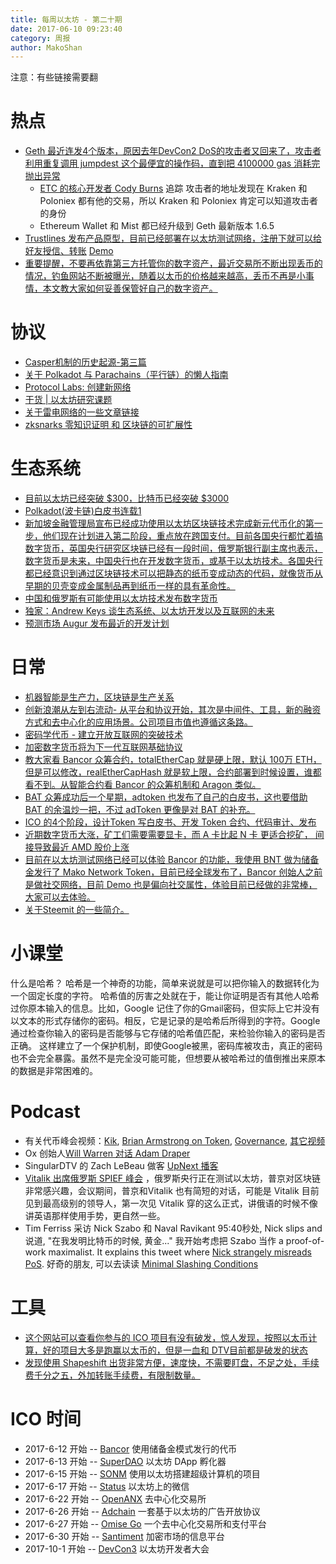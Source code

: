 ```yaml
---
title: 每周以太坊 - 第二十期
date: 2017-06-10 09:23:40
category: 周报
author: MakoShan
---
```


注意：有些链接需要翻

# 热点
- [Geth 最近连发4个版本，原因去年DevCon2 DoS的攻击者又回来了，攻击者利用重复调用 jumpdest 这个最便宜的操作码，直到把 4100000 gas 消耗完抛出异常](https://github.com/ethereum/go-ethereum/releases/tag/v1.6.5)
  - [ETC 的核心开发者 Cody Burns](https://www.reddit.com/r/ethereum/comments/6epy1q/your_attacker_and_how_to_stop_them/)  追踪 攻击者的地址发现在 Kraken 和 Poloniex 都有他的交易，所以 Kraken 和 Poloniex 肯定可以知道攻击者的身份
  - Ethereum Wallet 和 Mist 都已经升级到 Geth 最新版本 1.6.5
- [Trustlines 发布产品原型，目前已经部署在以太坊测试网络，注册下就可以给好友授信、转账](https://medium.com/@Trustlines_Net/trustlines-network-preview-releasing-sputnik-9d8c6f8fe5a1) [Demo](https://www.youtube.com/watch?v=CgufxZ4Srwk)
- [ 重要提醒，不要再依靠第三方托管你的数字资产，最近交易所不断出现丢币的情况，钓鱼网站不断被曝光，随着以太币的价格越来越高，丢币不再是小事情，本文教大家如何妥善保管好自己的数字资产。](https://www.reddit.com/r/ethereum/comments/6fr2lx/updated_its_time_to_get_real_stop_relying_on/)

# 协议
- [Casper机制的历史起源-第三篇](http://ethfans.org/posts/the-history-of-casper-part-3)
- [关于 Polkadot 与 Parachains（平行链）的懒人指南](http://ethfans.org/posts/434)
- [Protocol Labs: 创建新网络](http://ethfans.org/posts/protocol-labs-creating-new-networks)
- [干货 | 以太坊研究课题](https://mp.weixin.qq.com/s/zyB8r9j-uoVd_qN50B316Q)
- [关于雷电网络的一些文章链接](https://www.reddit.com/r/ethereum/comments/6fde8t/ethereum_payment_channels_in_50_lines_of_solidity/dihe3tj/?context=3)
- [zksnarks 零知识证明 和 区块链的可扩展性](https://hackernoon.com/zksnarks-and-blockchain-scalability-af85e350a93a)

# 生态系统
- [目前以太坊已经突破 $300，比特币已经突破 $3000](http://coinmarketcap.com/)
- [Polkadot(波卡链)白皮书连载1](https://mp.weixin.qq.com/s/OrIV3n1oBW3bmBPAI0qjkw)
- [新加坡金融管理局宣布已经成功使用以太坊区块链技术完成新元代币化的第一步，他们现在计划进入第二阶段，重点放在跨国支付。目前各国央行都忙着搞数字货币，英国央行研究区块链已经有一段时间，俄罗斯银行副主席也表示，数字货币是未来，中国央行也在开发数字货币，或基于以太坊技术。各国央行都已经意识到通过区块链技术可以把静态的纸币变成动态的代码，就像货币从早期的贝壳变成金属制品再到纸币一样的具有革命性。](http://www.trustnodes.com/2017/06/07/singaporean-dollar-tokenized-ethereums-blockchain-monetary-authority-singapore)
- [中国和俄罗斯有可能使用以太坊技术发布数字货币](https://btcmanager.com/russia-china-to-digitize-currency-with-ethereum/)
- [独家：Andrew Keys 谈生态系统、以太坊开发以及互联网的未来](http://ethfans.org/posts/444)
- [预测市场 Augur 发布最近的开发计划](https://medium.com/@AugurProject/augur-master-plan-42dda65a3e3d)

# 日常
- [机器智能是生产力，区块链是生产关系](https://renwentao.top/archives/626)
- [创新浪潮从左到右流动- 从平台和协议开始，其次是中间件、工具，新的融资方式和去中心化的应用场景。公司项目市值也遵循这条路。](https://medium.com/birds-view/mapping-the-decentralized-world-of-tomorrow-5bf36b973203)
- [密码学代币 - 建立开放互联网的突破技术](https://medium.com/@cdixon/crypto-tokens-a-breakthrough-in-open-network-design-e600975be2ef)
- [加密数字货币将为下一代互联网基础协议](https://startupboy.com/2014/04/01/the-fifth-protocol/)
- [教大家看 Bancor 众筹合约，totalEtherCap 就是硬上限，默认 100万 ETH，但是可以修改，realEtherCapHash 就是软上限，合约部署到时候设置，谁都看不到。从智能合约看 Bancor 的众筹机制和 Aragon 类似。](https://github.com/bancorprotocol/contracts/blob/master/solidity/contracts/CrowdsaleController.sol)
- [BAT 众筹成功后一个星期，adtoken 也发布了自己的白皮书，这也要借助 BAT 的余温炒一把，不过 adToken 更像是对 BAT 的补充。](https://adtoken.com/white-paper/)
- [ICO 的4个阶段，设计Token 写白皮书、开发 Token 合约、代码审计、发布](https://medium.com/zeppelin-blog/the-4-stages-of-a-token-sale-cc88fbe1717a)
- [近期数字货币大涨，矿工们需要需要显卡，而 A 卡比起 N 卡 更适合挖矿， 间接导致最近 AMD 股价上涨](http://www.cnbc.com/2017/06/06/amd-surges-because-bitcoin-miners-need-its-graphics-cards.html)
- [目前在以太坊测试网络已经可以体验 Bancor 的功能，我使用 BNT 做为储备金发行了 Mako Network Token，目前已经全球发布了，Bancor 创始人之前是做社交网络，目前 Demo 也是偏向社交属性，体验目前已经做的非常棒，大家可以去体验。](https://app.demo.bancor.network/communities/593bb421adcfc80001016da7)
- [关于Steemit 的一些简介。](http://t.xiaomiquan.com/6IAeiUj)

# 小课堂
什么是哈希？
哈希是一个神奇的功能，简单来说就是可以把你输入的数据转化为一个固定长度的字符。
哈希值的厉害之处就在于，能让你证明是否有其他人哈希过你原本输入的信息。比如，Google 记住了你的Gmail密码，但实际上它并没有以文本的形式存储你的密码。相反，它是记录的是哈希后所得到的字符。Google通过检查你输入的密码是否能够与它存储的哈希值匹配，来检验你输入的密码是否正确。
这样建立了一个保护机制，即使Google被黑，密码库被攻击，真正的密码也不会完全暴露。虽然不是完全没可能可能，但想要从被哈希过的值倒推出来原本的数据是非常困难的。

# Podcast
- 有关代币峰会视频：[Kik](https://www.youtube.com/watch?v=5le2n230oTk), [Brian Armstrong on Token](https://www.youtube.com/watch?v=NsTyZIaam_c), [Governance](https://www.youtube.com/watch?v=JNSYYJj03Q8), [其它视频](https://www.youtube.com/channel/UClKay1eOR8D825wY5PBYFUA)
- Ox 创始人[Will Warren 对话 Adam Draper](https://theboostvcpodcast.simplecast.fm/episodes/71758-ep-20-will-warren-0x-co-founder-ceo-0x)
- SingularDTV 的 Zach LeBeau 做客 [UpNext 播客](http://www.upnextpodcast.com/episode-43/)
- [Vitalik 出席俄罗斯 SPIEF 峰会](https://www.youtube.com/watch?v=kqhuWGjJ8_Q&feature=youtu.be) ，俄罗斯央行正在测试以太坊，普京对区块链非常感兴趣，会议期间，普京和Vitalik 也有简短的对话，可能是 Vitalik 目前见到最高级别的领导人，第一次见 Vitalik 穿的这么正式，讲俄语的时候不像讲英语那样使用手势，更自然一些。
- Tim Ferriss 采访 Nick Szabo 和 Naval Ravikant
95:40秒处, Nick slips and 说道, "在我发明比特币的时候, 黄金..."
我开始考虑把 Szabo 当作 a proof-of-work maximalist.  It explains this tweet where [Nick strangely misreads PoS](https://twitter.com/NickSzabo4/status/871462865206509568).  好奇的朋友, 可以去读读 [Minimal Slashing Conditions](https://medium.com/@VitalikButerin/minimal-slashing-conditions-20f0b500fc6c)

# 工具
- [这个网站可以查看你参与的 ICO 项目有没有破发，惊人发现，按照以太币计算，好的项目大多是跑赢以太币的，但是一血和 DTV目前都是破发的状态](https://icostats.com/)
- [发现使用 Shapeshift 出货非常方便，速度快，不需要盯盘，不足之处，手续费千分之五，外加转账手续费，有限制数量。](https://shapeshift.io/#/coins)

# ICO 时间 

- 2017-6-12 开始  -- [Bancor](https://www.bancor.network/) 使用储备金模式发行的代币
- 2017-6-13 开始  -- [SuperDAO](http://crowdfunding.superdao.io/) 以太坊 DApp 孵化器
- 2017-6-15 开始 -- [SONM](https://sonm.io/sonm-ico-details/) 使用以太坊搭建超级计算机的项目
- 2017-6-17 开始 -- [Status](https://status.im/) 以太坊上的微信
- 2017-6-22 开始 -- [OpenANX](https://www.openanx.org/en/) 去中心化交易所
- 2017-6-26 开始 -- [Adchain](https://adtoken.com/) 一套基于以太坊的广告开放协议
- 2017-6-27 开始 -- [Omise Go](https://omg.omise.co/)  一个去中心化交易所和支付平台
- 2017-6-30 开始 -- [Santiment](http://www.santiment.net/) 加密市场的信息平台
- 2017-10-1 开始 -- [DevCon3](https://ethereumfoundation.org/devcon3/) 以太坊开发者大会









